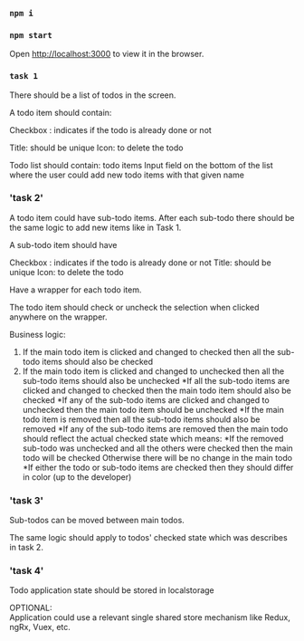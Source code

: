 ### `npm i`
### `npm start`
Open [http://localhost:3000](http://localhost:3000) to view it in the browser.

### `task 1`
There should be a list of todos in the screen. 


A todo item should contain: 

Checkbox : indicates if the todo is already done or not 

Title: should be unique 
Icon: to delete the todo 

Todo list should contain: 
todo items 
Input field on the bottom of the list where the user could add new todo items with that given name 

 
### 'task 2'

A todo item could have sub-todo items. 
After each sub-todo there should be the same logic to add new items like in Task 1. 
 
A sub-todo item should have 

Checkbox : indicates if the todo is already done or not 
Title: should be unique 
Icon: to delete the todo 

Have a wrapper for each todo item. 

The todo item should check or uncheck the selection when clicked anywhere on the wrapper. 
 

Business logic: 
1. If the main todo item is clicked and changed to checked then all the sub-todo items should also be checked 
2. If the main todo item is clicked and changed to unchecked then all the sub-todo items should also be unchecked 
*If all the sub-todo items are clicked and changed to checked then the main todo item should also be checked 
*If any of the sub-todo items are clicked and changed to unchecked then the main todo item should be unchecked 
*If the main todo item is removed then all the sub-todo items should also be removed 
*If any of the sub-todo items are removed then the main todo should reflect the actual checked state which means: 
*If the removed sub-todo was unchecked and all the others were checked then the main todo will be checked 
Otherwise there will be no change in the main todo 
*If either the todo or sub-todo items are checked then they should differ in color (up to the developer) 

### 'task 3'
Sub-todos can be moved between main todos. 

The same logic should apply to todos' checked state which was describes in task 2. 

### 'task 4'
Todo application state should be stored in localstorage 

OPTIONAL:  
Application could use a relevant single shared store mechanism like Redux, ngRx, Vuex, etc. 
